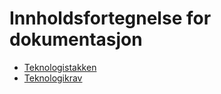 # Innholdsfortegnelse for dokumentasjon

- [Teknologistakken](teknologistakken.md)
- [Teknologikrav](teknologikrav.md)
